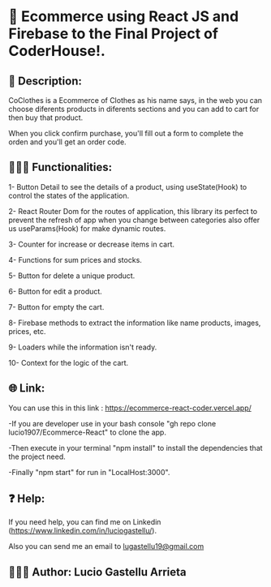 # 🥇 Ecommerce using React JS and Firebase to the Final Project of CoderHouse!.
## 📄 Description: 
CoClothes is a Ecommerce of Clothes as his name says, in the web you can choose diferents products in diferents sections and you can add to cart for then buy that product.

When you click confirm purchase, you'll fill out a form to complete the orden and you'll get an order code.

## 👨🏻‍💻 Functionalities:
1- Button Detail to see the details of a product, using useState(Hook) to control the states of the application.

2- React Router Dom for the routes of application, this library its perfect to prevent the refresh of app when you change between categories also offer us useParams(Hook) for make dynamic routes.

3- Counter for increase or decrease items in cart.

4- Functions for sum prices and stocks.

5- Button for delete a unique product.

6- Button for edit a product.

7- Button for empty the cart.

8- Firebase methods to extract the information like name products, images, prices, etc.

9- Loaders while the information isn't ready.

10- Context for the logic of the cart.

## 🌐 Link:
You can use this in this link : https://ecommerce-react-coder.vercel.app/

-If you are developer use in your bash console "gh repo clone lucio1907/Ecommerce-React" to clone the app.

-Then execute in your terminal "npm install" to install the dependencies that the project need.

-Finally "npm start" for run in "LocalHost:3000".

## ❓ Help:
If you need help, you can find me on Linkedin (https://www.linkedin.com/in/luciogastellu/).

Also you can send me an email to lugastellu19@gmail.com

## 🙋🏻‍♂️ Author: Lucio Gastellu Arrieta
